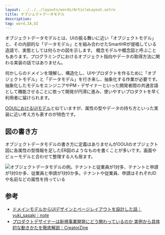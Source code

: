 ```yaml
---
layout: ../../../layouts/words/ArticleLayout.astro
title: オブジェクトデータモデル
description:
tag: word,IA,UI
---
```


オブジェクトデータモデルとは、UIの振る舞いに近い「オブジェクトモデル」と、その内部的な「データモデル」とを組み合わせたSmartHRが提唱している造語で、実態としては何らかの図を示します。
概念モデルや概念図と呼ぶこともあります。プログラミングにおけるオブジェクト指向やデータの取得方法に関わる実装の話ではありません。

何かしらのドメインを理解し、構造化し、UIやプロダクトを作るために「オブジェクトモデル」と「データモデル」を行き来し、抽象化する作業が必要です。
抽象化したモデルをエンジニアやPM・デザイナーといった開発者間の共通言語として機能させることに依って開発が円滑に進み、使いやすいプロダクトを早く利用者に届けられます。

[OOUIにおけるUIモデル](https://www.sociomedia.co.jp/7279)と似ていますが、属性の型やデータの持ち方といった実装に近い考え方も表すのが特色です。

## 図の書き方

オブジェクトデータモデルの書き方に定義はありませんがOOUIのオブジェクト図に各属性の型情報を足したER図のようなものを書くことが多いです。画面やビューモデルと合わせて整理する人も居ます。

![オブジェクトデータモデルの例。テナントと従業員が1対多、テナントと申請が1対0か多、従業員と申請が1対0か多。テナントや従業員、申請はそれぞれIDや名前などの属性を持っている](/images/object-data-model/example.png)

## 参考

- [ドメインモデルからUIデザインとページレイアウトを設計した話｜yuki_sasaki｜note](https://note.com/yukisasaki/n/n5129cc7c62e3)
- [プロダクトデザイナーは新規事業開発にどう関わっているのか 実例から具体的な動きかたを徹底解説｜CreatorZine](https://creatorzine.jp/article/detail/1994)